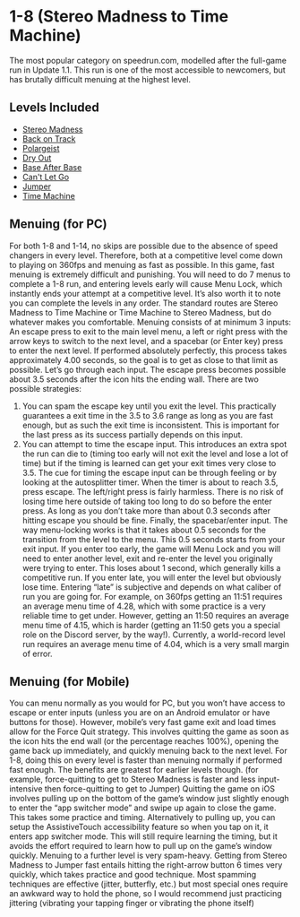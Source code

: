 # 1-8 (Stereo Madness to Time Machine)
The most popular category on speedrun.com, modelled after the full-game run in Update 1.1. This run is one of the most accessible to newcomers, but has brutally difficult menuing at the highest level.

## Levels Included
- [Stereo Madness](../levels/stereomadness.md)
- [Back on Track](../levels/backontrack.md)
- [Polargeist](../levels/polargeist.md)
- [Dry Out](../levels/dryout.md)
- [Base After Base](../levels/baseafterbase.md)
- [Can't Let Go](../levels/cantletgo.md)
- [Jumper](../levels/jumper.md)
- [Time Machine](../levels/timemachine.md)

## Menuing (for PC)
For both 1-8 and 1-14, no skips are possible due to the absence of speed changers in every level. Therefore, both at a competitive level come down to playing on 360fps and menuing as fast as possible. In this game, fast menuing is extremely difficult and punishing. You will need to do 7 menus to complete a 1-8 run, and entering levels early will cause Menu Lock, which instantly ends your attempt at a competitive level.
It’s also worth it to note you can complete the levels in any order. The standard routes are Stereo Madness to Time Machine or Time Machine to Stereo Madness, but do whatever makes you comfortable.
Menuing consists of at minimum 3 inputs: An escape press to exit to the main level menu, a left or right press with the arrow keys to switch to the next level, and a spacebar (or Enter key) press to enter the next level. If performed absolutely perfectly, this process takes approximately 4.00 seconds, so the goal is to get as close to that limit as possible. Let’s go through each input.
The escape press becomes possible about 3.5 seconds after the icon hits the ending wall. There are two possible strategies:
1. You can spam the escape key until you exit the level. This practically guarantees a exit time in the 3.5 to 3.6 range as long as you are fast enough, but as such the exit time is inconsistent. This is important for the last press as its success partially depends on this input.
2. You can attempt to time the escape input. This introduces an extra spot the run can die to (timing too early will not exit the level and lose a lot of time) but if the timing is learned can get your exit times very close to 3.5. The cue for timing the escape input can be through feeling or by looking at the autosplitter timer. When the timer is about to reach 3.5, press escape.
The left/right press is fairly harmless. There is no risk of losing time here outside of taking too long to do so before the enter press. As long as you don’t take more than about 0.3 seconds after hitting escape you should be fine.
Finally, the spacebar/enter input. The way menu-locking works is that it takes about 0.5 seconds for the transition from the level to the menu. This 0.5 seconds starts from your exit input. If you enter too early, the game will Menu Lock and you will need to enter another level, exit and re-enter the level you originally were trying to enter. This loses about 1 second, which generally kills a competitive run. If you enter late, you will enter the level but obviously lose time. Entering “late” is subjective and depends on what caliber of run you are going for. For example, on 360fps getting an 11:51 requires an average menu time of 4.28, which with some practice is a very reliable time to get under. However, getting an 11:50 requires an average menu time of 4.15, which is harder (getting an 11:50 gets you a special role on the Discord server, by the way!). Currently, a world-record level run requires an average menu time of 4.04, which is a very small margin of error.

## Menuing (for Mobile)
You can menu normally as you would for PC, but you won’t have access to escape or enter inputs (unless you are on an Android emulator or have buttons for those).
However, mobile’s very fast game exit and load times allow for the Force Quit strategy. This involves quitting the game as soon as the icon hits the end wall (or the percentage reaches 100%), opening the game back up immediately, and quickly menuing back to the next level.
For 1-8, doing this on every level is faster than menuing normally if performed fast enough. The benefits are greatest for earlier levels though. (for example, force-quitting to get to Stereo Madness is faster and less input-intensive then force-quitting to get to Jumper)
Quitting the game on iOS involves pulling up on the bottom of the game’s window just slightly enough to enter the “app switcher mode” and swipe up again to close the game. This takes some practice and timing.
Alternatively to pulling up, you can setup the AssistiveTouch accessibility feature so when you tap on it, it enters app switcher mode. This will still require learning the timing, but it avoids the effort required to learn how to pull up on the game’s window quickly.
Menuing to a further level is very spam-heavy. Getting from Stereo Madness to Jumper fast entails hitting the right-arrow button 6 times very quickly, which takes practice and good technique. Most spamming techniques are effective (jitter, butterfly, etc.) but most special ones require an awkward way to hold the phone, so I would recommend just practicing jittering (vibrating your tapping finger or vibrating the phone itself)
